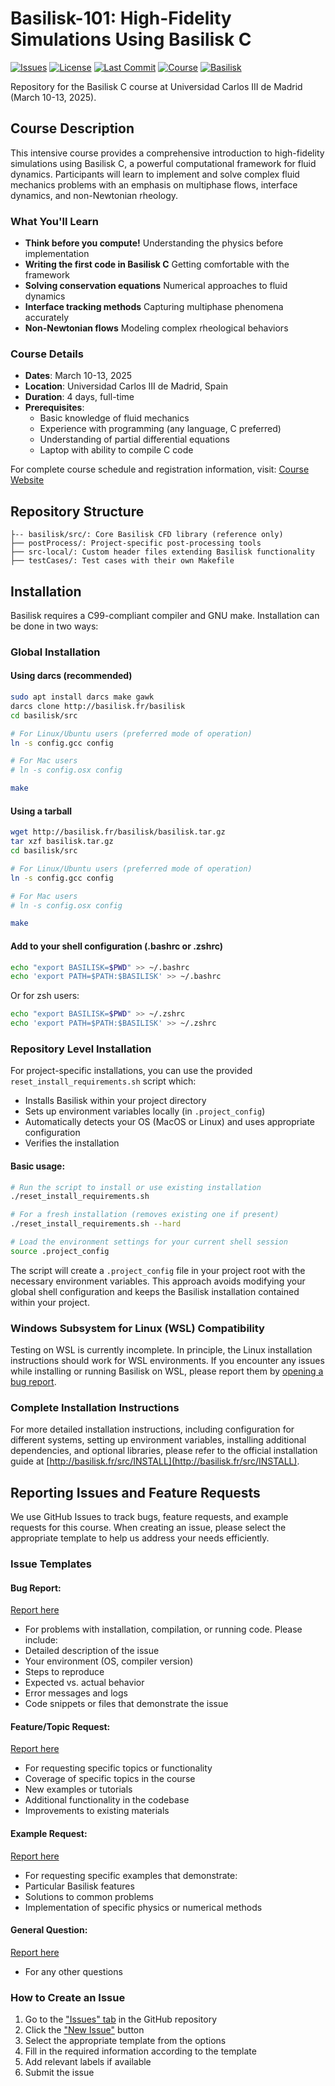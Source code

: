 # Basilisk-101: High-Fidelity Simulations Using Basilisk C

[![Issues](https://img.shields.io/github/issues/comphy-lab/Basilisk-101)](https://github.com/comphy-lab/Basilisk-101/issues)
[![License](https://img.shields.io/github/license/comphy-lab/Basilisk-101)](https://github.com/comphy-lab/Basilisk-101/blob/main/LICENSE)
[![Last Commit](https://img.shields.io/github/last-commit/comphy-lab/Basilisk-101)](https://github.com/comphy-lab/Basilisk-101/commits/main)
[![Course](https://img.shields.io/badge/Course-March%202025-blue)](https://comphy-lab.org/teaching/2025-Basilisk101-Madrid)
[![Basilisk](https://img.shields.io/badge/Basilisk-Compatible-green)](http://basilisk.fr/)

Repository for the Basilisk C course at Universidad Carlos III de Madrid (March 10-13, 2025).

## Course Description

This intensive course provides a comprehensive introduction to high-fidelity simulations using Basilisk C, a powerful computational framework for fluid dynamics. Participants will learn to implement and solve complex fluid mechanics problems with an emphasis on multiphase flows, interface dynamics, and non-Newtonian rheology.

### What You'll Learn

- **Think before you compute!** Understanding the physics before implementation
- **Writing the first code in Basilisk C** Getting comfortable with the framework
- **Solving conservation equations** Numerical approaches to fluid dynamics
- **Interface tracking methods** Capturing multiphase phenomena accurately
- **Non-Newtonian flows** Modeling complex rheological behaviors

### Course Details

- **Dates**: March 10-13, 2025
- **Location**: Universidad Carlos III de Madrid, Spain
- **Duration**: 4 days, full-time
- **Prerequisites**:
  - Basic knowledge of fluid mechanics
  - Experience with programming (any language, C preferred)
  - Understanding of partial differential equations
  - Laptop with ability to compile C code

For complete course schedule and registration information, visit: [Course Website](https://comphy-lab.org/teaching/2025-Basilisk101-Madrid)

## Repository Structure

```
├-- basilisk/src/: Core Basilisk CFD library (reference only)
├── postProcess/: Project-specific post-processing tools
├── src-local/: Custom header files extending Basilisk functionality
├── testCases/: Test cases with their own Makefile
```

## Installation

Basilisk requires a C99-compliant compiler and GNU make. Installation can be done in two ways:

### Global Installation

#### Using darcs (recommended)
```bash
sudo apt install darcs make gawk
darcs clone http://basilisk.fr/basilisk
cd basilisk/src

# For Linux/Ubuntu users (preferred mode of operation)
ln -s config.gcc config

# For Mac users
# ln -s config.osx config

make
```

#### Using a tarball
```bash
wget http://basilisk.fr/basilisk/basilisk.tar.gz
tar xzf basilisk.tar.gz
cd basilisk/src

# For Linux/Ubuntu users (preferred mode of operation)
ln -s config.gcc config

# For Mac users
# ln -s config.osx config

make
```

#### Add to your shell configuration (.bashrc or .zshrc)
```bash
echo "export BASILISK=$PWD" >> ~/.bashrc
echo 'export PATH=$PATH:$BASILISK' >> ~/.bashrc
```
Or for zsh users:
```bash
echo "export BASILISK=$PWD" >> ~/.zshrc
echo 'export PATH=$PATH:$BASILISK' >> ~/.zshrc
```

### Repository Level Installation

For project-specific installations, you can use the provided `reset_install_requirements.sh` script which:
- Installs Basilisk within your project directory
- Sets up environment variables locally (in `.project_config`)
- Automatically detects your OS (MacOS or Linux) and uses appropriate configuration
- Verifies the installation

#### Basic usage:
```bash
# Run the script to install or use existing installation
./reset_install_requirements.sh

# For a fresh installation (removes existing one if present)
./reset_install_requirements.sh --hard

# Load the environment settings for your current shell session
source .project_config
```

The script will create a `.project_config` file in your project root with the necessary environment variables. This approach avoids modifying your global shell configuration and keeps the Basilisk installation contained within your project.

### Windows Subsystem for Linux (WSL) Compatibility

Testing on WSL is currently incomplete. In principle, the Linux installation instructions should work for WSL environments. If you encounter any issues while installing or running Basilisk on WSL, please report them by [opening a bug report](https://github.com/comphy-lab/Basilisk-101/issues/new?template=bug_report.md&labels=bug,wsl).

### Complete Installation Instructions

For more detailed installation instructions, including configuration for different systems, setting up environment variables, installing additional dependencies, and optional libraries, please refer to the official installation guide at [http://basilisk.fr/src/INSTALL](http://basilisk.fr/src/INSTALL).

## Reporting Issues and Feature Requests

We use GitHub Issues to track bugs, feature requests, and example requests for this course. When creating an issue, please select the appropriate template to help us address your needs efficiently.

### Issue Templates

#### Bug Report:
[Report here](https://github.com/comphy-lab/Basilisk-101/issues/new?template=bug_report.md)

- For problems with installation, compilation, or running code. 
Please include:
- Detailed description of the issue
- Your environment (OS, compiler version)
- Steps to reproduce
- Expected vs. actual behavior
- Error messages and logs
- Code snippets or files that demonstrate the issue

#### Feature/Topic Request:
[Report here](https://github.com/comphy-lab/Basilisk-101/issues/new?template=feature_request.md)
- For requesting specific topics or functionality
- Coverage of specific topics in the course
- New examples or tutorials
- Additional functionality in the codebase
- Improvements to existing materials

#### Example Request:
[Report here](https://github.com/comphy-lab/Basilisk-101/issues/new?template=example_request.md)
- For requesting specific examples that demonstrate:
- Particular Basilisk features
- Solutions to common problems
- Implementation of specific physics or numerical methods

#### General Question:
[Report here](https://github.com/comphy-lab/Basilisk-101/issues/new?template=general_question.md)
- For any other questions

### How to Create an Issue

1. Go to the ["Issues" tab](https://github.com/comphy-lab/Basilisk-101/issues) in the GitHub repository
2. Click the ["New Issue"](https://github.com/comphy-lab/Basilisk-101/issues/new/choose) button
3. Select the appropriate template from the options
4. Fill in the required information according to the template
5. Add relevant labels if available
6. Submit the issue